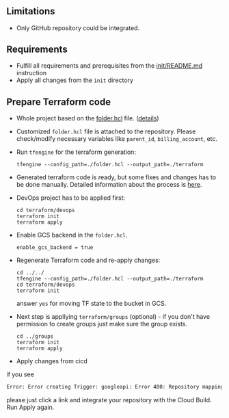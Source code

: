 #

## Limitations

* Only GitHub repository could be integrated.

## Requirements

* Fulfill all requirements and prerequisites from the [init/README.md](init/README.md) instruction
* Apply all changes from the `init` directory

## Prepare Terraform code

* Whole project based on the [folder.hcl](https://github.com/GoogleCloudPlatform/healthcare-data-protection-suite/blob/master/examples/tfengine/org_foundation.hcl) file. ([details](https://github.com/GoogleCloudPlatform/healthcare-data-protection-suite/tree/master/examples/tfengine))
* Customized `folder.hcl` file is attached to the repository. Please check/modify necessary variables like `parent_id`, `billing_account`, etc.
* Run `tfengine` for the terraform generation:
  
      tfengine --config_path=./folder.hcl --output_path=./terraform

* Generated terraform code is ready, but some fixes and changes has to be done manually. Detailed information about the process is [here](https://github.com/GoogleCloudPlatform/healthcare-data-protection-suite/tree/master/docs/tfengine#usage).

* DevOps project has to be applied first:
  
      cd terraform/devops
      terraform init
      terraform apply

* Enable GCS backend in the `folder.hcl`.

      enable_gcs_backend = true

* Regenerate Terraform code and re-apply changes:

      cd ../../
      tfengine --config_path=./folder.hcl --output_path=./terraform
      cd terraform/devops
      terraform init

  answer `yes` for moving TF state to the bucket in GCS.

* Next step is appllying `terraform/groups` (optional) - if you don't have permission to create groups just make sure the group exists.

      cd ../groups
      terraform init
      terraform apply

* Apply changes from cicd

if you see

```bash
Error: Error creating Trigger: googleapi: Error 400: Repository mapping does not exist. Please visit https://console.cloud.google.com/cloud-build/triggers/connect?project=... to connect a repository to your project
```
please just click a link and integrate your repository with the Cloud Build. Run Apply again.